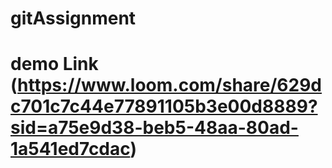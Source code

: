 ﻿# gitAssignment
# demo Link (https://www.loom.com/share/629dc701c7c44e77891105b3e00d8889?sid=a75e9d38-beb5-48aa-80ad-1a541ed7cdac)
